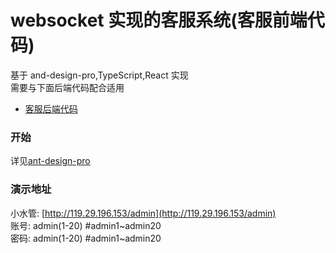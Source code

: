 # websocket 实现的客服系统(客服前端代码)

基于 and-design-pro,TypeScript,React 实现  
需要与下面后端代码配合适用

- [客服后端代码](https://github.com/zjwshisb/go-chat-service)

### 开始

详见[ant-design-pro](https://github.com/ant-design/ant-design-pro)

### 演示地址

小水管: [http://119.29.196.153/admin](http://119.29.196.153/admin)  
账号: admin(1-20) #admin1~admin20  
密码: admin(1-20) #admin1~admin20
